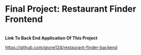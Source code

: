 # Final Project: Restaurant Finder Frontend

<br>**Link To Back End Application Of This Project**

https://github.com/gjone124/restaurant-finder-backend